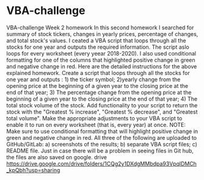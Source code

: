 # VBA-challenge
VBA-challenge Week 2 homework
In this second homework I searched for summary of stock tickers, changes in yearly prices, percentage of changes, and total stock's values. I ceated a VBA script that loops through all the stocks for one year and outputs the required information. The script aslo loops for every worksheet (every yeear 2018-2020). I also used conditional formatting for one of the columns that highlighted positive change in green and negative change in red.
Here are the detailed instructions for the above explained homework. Create a script that loops through all the stocks for one year and outputs : 1) the ticker symbol; 2)yearly change from the opening price at the beginning of a given year to the closing price at the end of that year; 3) The percentage change from the opening price at the beginning of a given year to the closing price at the end of that year; 4) The total stock volume of the stock. Add functionality to your script to return the stock with the "Greatest % increase", "Greatest % decrease", and "Greatest total volume". Make the appropriate adjustments to your VBA script to enable it to run on every worksheet (that is, every year) at once. NOTE: Make sure to use conditional formatting that will highlight positive change in green and negative change in red. All three of the following are uploaded to GitHub/GitLab: a) screenshots of the results; b) separate VBA script files; c) README file. Just in case there will be a problem in seeing files in Git hub, the files are also saved on google. drive https://drive.google.com/drive/folders/1CQg2y1DXdgMMbdpa93VpqlDMCh_kpQbh?usp=sharing

